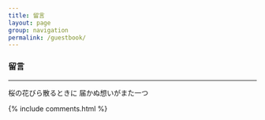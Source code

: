 ```yaml
---
title: 留言
layout: page
group: navigation
permalink: /guestbook/
---
```


<h3>留言</h3><hr>
桜の花びら散るときに  
届かぬ想いがまた一つ

<script src="/assets/js/sakura.js"></script>
<script>
  const sakura = new Sakura('body');
</script>
{% include comments.html %}